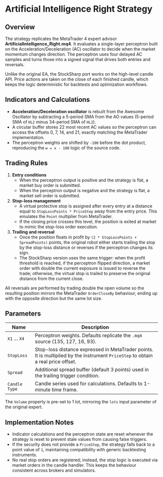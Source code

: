 # Artificial Intelligence Right Strategy

## Overview
The strategy replicates the MetaTrader 4 expert advisor **ArtificialIntelligence_Right.mq4**. It evaluates a single-layer
perceptron built on the Acceleration/Deceleration (AC) oscillator to decide when the market momentum changes direction. The
perceptron uses four delayed AC samples and turns those into a signed signal that drives both entries and reversals.

Unlike the original EA, the StockSharp port works on the high-level candle API. Price actions are taken on the close of each
finished candle, which keeps the logic deterministic for backtests and optimization workflows.

## Indicators and Calculations
- **Acceleration/Deceleration oscillator** is rebuilt from the Awesome Oscillator by subtracting a 5-period SMA from the AO
  values (5-period SMA of `HL2` minus 34-period SMA of `HL2`).
- A circular buffer stores 22 most recent AC values so the perceptron can access the offsets 0, 7, 14, and 21, exactly matching
  the MetaTrader implementation.
- The perceptron weights are shifted by `-100` before the dot product, reproducing the `w = x - 100` logic of the source code.

## Trading Rules
1. **Entry conditions**
   - When the perceptron output is positive and the strategy is flat, a market buy order is submitted.
   - When the perceptron output is negative and the strategy is flat, a market sell order is submitted.
2. **Stop-loss management**
   - A virtual protective stop is assigned after every entry at a distance equal to `StopLossPoints * PriceStep` away from the
     entry price. This emulates the `Point` multiplier from MetaTrader.
   - If the closing price crosses this level, the position is exited at market to mimic the stop-loss order execution.
3. **Trailing and reversal**
   - Once the position floats in profit by `(2 * StopLossPoints + SpreadPoints)` points, the original robot either starts
     trailing the stop by the stop-loss distance or reverses if the perceptron changes its sign.
   - The StockSharp version uses the same trigger: when the profit threshold is reached, if the perceptron flipped direction,
     a market order with double the current exposure is issued to reverse the trade; otherwise, the virtual stop is trailed to
     preserve the original distance from the current close.

All reversals are performed by trading double the open volume so the resulting position mirrors the MetaTrader `OrderCloseBy`
behaviour, ending up with the opposite direction but the same lot size.

## Parameters
| Name | Description |
| --- | --- |
| `X1` … `X4` | Perceptron weights. Defaults replicate the `.mq4` source (135, 127, 16, 93). |
| `StopLoss` | Stop-loss distance expressed in MetaTrader points. It is multiplied by the instrument `PriceStep` to obtain a real price offset. |
| `Spread` | Additional spread buffer (default 3 points) used in the trailing trigger condition. |
| `Candle Type` | Candle series used for calculations. Defaults to 1-minute time frame. |

The `Volume` property is pre-set to 1 lot, mirroring the `lots` input parameter of the original expert.

## Implementation Notes
- Indicator calculations and the perceptron state are reset whenever the strategy is reset to prevent stale values from causing
  false triggers.
- If the security does not provide a `PriceStep`, the strategy falls back to a point value of `1`, maintaining compatibility
  with generic backtesting instruments.
- No real stop orders are registered; instead, the stop logic is executed via market orders in the candle handler. This keeps the
  behaviour consistent across brokers and simulators.
